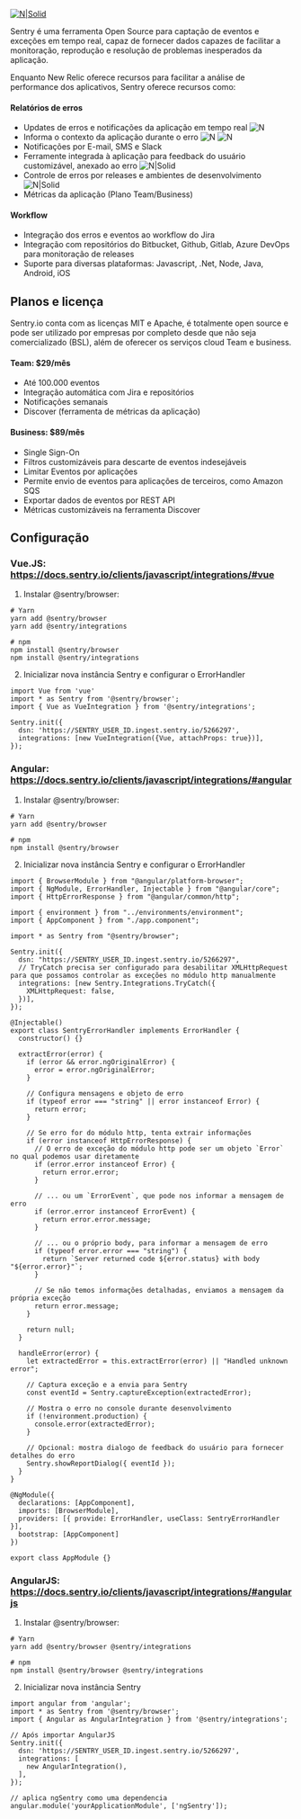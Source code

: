 [![N|Solid](https://sentry-brand.storage.googleapis.com/sentry-logo-black.png)](https://sentry.io)

Sentry é uma ferramenta Open Source para captação de eventos e exceções em tempo real, capaz de fornecer dados capazes de facilitar a monitoração, reprodução e resolução de problemas inesperados da aplicação.

Enquanto New Relic oferece recursos para facilitar a análise de performance dos aplicativos, Sentry oferece recursos como:

#### Relatórios de erros
 - Updates de erros e notificações da aplicação em tempo real
![N](https://i.imgur.com/RI6rP65.png)
 - Informa o contexto da aplicação durante o erro
![N](https://i.imgur.com/FmlXTgW.png)
![N](https://i.imgur.com/RA4A5ru.png)
 - Notificações por E-mail, SMS e Slack
 - Ferramente integrada à aplicação para feedback do usuário  customizável, anexado ao erro
 ![N|Solid](https://docs.sentry.io/assets/user_feedback_widget-d73dfdf1999502c73317f8155a05e48e163e8772b4bfc771485086ea043652de.png)
 - Controle de erros por releases e ambientes de desenvolvimento
 ![N|Solid](https://docs.sentry.io/assets/environments/env_dropdown-955fde42ed5aff1eae3320be20d4cad32fe207a3f0eaed31c61d77cb23e9a731.png)
 - Métricas da aplicação (Plano Team/Business)

#### Workflow
 - Integração dos erros e eventos ao workflow do Jira
 - Integração com repositórios do Bitbucket, Github, Gitlab, Azure DevOps para monitoração de releases
 - Suporte para diversas plataformas: Javascript, .Net, Node, Java, Android, iOS 
 
## Planos e licença
Sentry.io conta com as licenças MIT e Apache, é totalmente open source e pode ser utilizado por empresas por completo desde que não seja comercializado (BSL), além de oferecer os serviços cloud Team e business.

#### Team: $29/mês
- Até 100.000 eventos
- Integração automática com Jira e repositórios
- Notificações semanais
- Discover (ferramenta de métricas da aplicação)

#### Business: $89/mês
- Single Sign-On
- Filtros customizáveis para descarte de eventos indesejáveis
- Limitar Eventos por aplicações
- Permite envio de eventos para aplicações de terceiros, como Amazon SQS
- Exportar dados de eventos por REST API
- Métricas customizáveis na ferramenta Discover


## Configuração
### Vue.JS: https://docs.sentry.io/clients/javascript/integrations/#vue
1. Instalar @sentry/browser:
```
# Yarn
yarn add @sentry/browser
yarn add @sentry/integrations

# npm
npm install @sentry/browser
npm install @sentry/integrations
```

2. Inicializar nova instância Sentry e configurar o ErrorHandler
```
import Vue from 'vue'
import * as Sentry from '@sentry/browser';
import { Vue as VueIntegration } from '@sentry/integrations';

Sentry.init({
  dsn: 'https://SENTRY_USER_ID.ingest.sentry.io/5266297',
  integrations: [new VueIntegration({Vue, attachProps: true})],
});
```

### Angular: https://docs.sentry.io/clients/javascript/integrations/#angular
1. Instalar @sentry/browser:
```
# Yarn
yarn add @sentry/browser

# npm
npm install @sentry/browser
```

2. Inicializar nova instância Sentry e configurar o ErrorHandler
```
import { BrowserModule } from "@angular/platform-browser";
import { NgModule, ErrorHandler, Injectable } from "@angular/core";
import { HttpErrorResponse } from "@angular/common/http";

import { environment } from "../environments/environment";
import { AppComponent } from "./app.component";

import * as Sentry from "@sentry/browser";

Sentry.init({
  dsn: "https://SENTRY_USER_ID.ingest.sentry.io/5266297",
  // TryCatch precisa ser configurado para desabilitar XMLHttpRequest para que possamos controlar as exceções no módulo http manualmente
  integrations: [new Sentry.Integrations.TryCatch({
    XMLHttpRequest: false,
  })],
});

@Injectable()
export class SentryErrorHandler implements ErrorHandler {
  constructor() {}

  extractError(error) {
    if (error && error.ngOriginalError) {
      error = error.ngOriginalError;
    }

    // Configura mensagens e objeto de erro
    if (typeof error === "string" || error instanceof Error) {
      return error;
    }

    // Se erro for do módulo http, tenta extrair informações
    if (error instanceof HttpErrorResponse) {
      // O erro de exceção do módulo http pode ser um objeto `Error` no qual podemos usar diretamente
      if (error.error instanceof Error) {
        return error.error;
      }

      // ... ou um `ErrorEvent`, que pode nos informar a mensagem de erro
      if (error.error instanceof ErrorEvent) {
        return error.error.message;
      }

      // ... ou o próprio body, para informar a mensagem de erro
      if (typeof error.error === "string") {
        return `Server returned code ${error.status} with body "${error.error}"`;
      }

      // Se não temos informações detalhadas, enviamos a mensagem da própria exceção
      return error.message;
    }

    return null;
  }

  handleError(error) {
    let extractedError = this.extractError(error) || "Handled unknown error";

    // Captura exceção e a envia para Sentry
    const eventId = Sentry.captureException(extractedError);
    
    // Mostra o erro no console durante desenvolvimento
    if (!environment.production) {
      console.error(extractedError);
    }
    
    // Opcional: mostra dialogo de feedback do usuário para fornecer detalhes do erro
    Sentry.showReportDialog({ eventId });
  }
}

@NgModule({
  declarations: [AppComponent],
  imports: [BrowserModule],
  providers: [{ provide: ErrorHandler, useClass: SentryErrorHandler }],
  bootstrap: [AppComponent]
})

export class AppModule {}
```

### AngularJS: https://docs.sentry.io/clients/javascript/integrations/#angularjs
1. Instalar @sentry/browser:
```
# Yarn
yarn add @sentry/browser @sentry/integrations

# npm
npm install @sentry/browser @sentry/integrations
```

2. Inicializar nova instância Sentry
```
import angular from 'angular';
import * as Sentry from '@sentry/browser';
import { Angular as AngularIntegration } from '@sentry/integrations';

// Após importar AngularJS 
Sentry.init({
  dsn: 'https://SENTRY_USER_ID.ingest.sentry.io/5266297',
  integrations: [
    new AngularIntegration(),
  ],
});

// aplica ngSentry como uma dependencia
angular.module('yourApplicationModule', ['ngSentry']);
```
